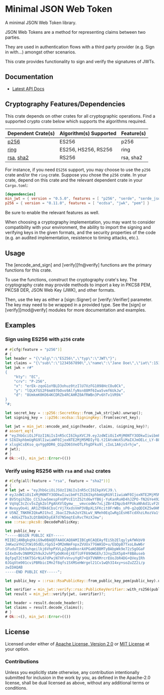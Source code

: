 # Minimal JSON Web Token

A minimal JSON Web Token library.

JSON Web Tokens are a method for representing claims between two parties.

They are used in authentication flows with a third party provider (e.g.
Sign in with...) amongst other scenarios.

This crate provides functionality to sign and verify the signatures of
JWTs.

## Documentation

* [Latest API Docs][docs_rs_min_jwt]

## Cryptography Features/Dependencies

This crate depends on other crates for all cryptographic operations.
Find a supported crypto crate below which supports the algorithms required.

| Dependent Crate(s)       | Algorithm(s) Supported | Feature(s)
| ------------------       | ---------------------- | ----------
| [p256][p256]             | ES256                  | p256
| [ring][ring]             | ES256, HS256, RS256    | ring
| [rsa][rsa], [sha2][sha2] | RS256                  | rsa, sha2

For instance, if you need `ES256` support, you may choose to use the `p256`
crate and/or the `ring` crate.  Suppose you chose the `p256` crate. In your
crate, depend on this crate and the relevant dependent crate in your
`Cargo.toml`:

```toml
[dependencies]
min_jwt = { version = "0.5.0", features = [ "p256", "serde", "serde_json"] }
p256 = { version = "0.11.0", features = [ "ecdsa", "jwk", "pem"] }
```

Be sure to enable the relevant features as well.

When choosing a cryptography implementation, you may want to consider
compatibility with your environment, the ability to import the signing and
verifying keys in the given formats, and the security properties of the
code (e.g. an audited implementation, resistence to timing attacks, etc.).

## Usage

The [encode_and_sign] and [verify][fn@verify] functions are the primary functions for this crate.

To use the functions, construct the cryptography crate's key. The
cryptography crate may provide methods to import a key in PKCS8 PEM, PKCS8
DER, JSON Web Key (JWK), and other formats.

Then, use the key as either a [sign::Signer] or [verify::Verifier]
parameter. The key may need to be wrapped in a provided type.
See the [sign] or [verify][mod@verify] modules for more documentation and examples.

## Examples

### Sign using ES256 with `p256` crate

```rust
# #[cfg(feature = "p256")]
# {
let header = "{\"alg\":\"ES256\",\"typ\":\"JWT\"}";
let claims = "{\"sub\":\"1234567890\",\"name\":\"Jane Doe\",\"iat\":1516239022}";
let jwk = r#"
{
    "kty": "EC",
    "crv": "P-256",
    "x": "erEk-zqoG1oYBLD3ohuz0tzIlU7XzFG1098HcCOu0Ck",
    "y": "lQLKfGS2F6mA97bOvo9AlfyNsn88Mf6Iwa5vmf6UkJw",
    "d": "8UmkmK0KO64KCDRZb4RCAHRZ0AfRWBn3Pv6hTv1VR9k"
}
"#;

let secret_key = ::p256::SecretKey::from_jwk_str(jwk).unwrap();
let signing_key = ::p256::ecdsa::SigningKey::from(secret_key);

let jwt = min_jwt::encode_and_sign(header, claims, &signing_key)?;
# assert_eq!(
# "eyJhbGciOiJFUzI1NiIsInR5cCI6IkpXVCJ9.eyJzdWIiOiIxMjM0NTY3ODkwIiwibmFtZ\
# SI6IkphbmUgRG9lIiwiaWF0IjoxNTE2MjM5MDIyfQ.t2IAtoWoX5iMaIXJmOELc_LY-B8Y\
# xlsgkCsEKso_qvYgg0DR6_Q1pZO6SVeOTLFhgDFku9l_cIoL1A6js5rhjw",
# jwt);
# }
# Ok::<(), min_jwt::Error>(())
```

### Verify using RS256 with `rsa` and `sha2` crates

```rust
# #[cfg(all(feature = "rsa", feature = "sha2"))]
# {
# let jwt = "eyJhbGciOiJSUzI1NiIsInR5cCI6IkpXVCJ9.\
# eyJzdWIiOiIxMjM0NTY3ODkwIiwibmFtZSI6IkphbmUgRG9lIiwiaWF0IjoxNTE2MjM5MDIyfQ.\
# BV5tgihZQo_CCSJuwSmespFnUPVcE1tZ52td6wYfB6j-YuKanRuHD4hJZPO-fN2GYe492aU4FDF\
# VqVqC3cZcv5sZgkZolPgAhXVlQymw___vmvcodWv7xLjZBr4INpzb4FPUkaNhAd1LvF28CXHx0a\
# NvoyyOo4i_AR1ZYBk6CbsCrVj7XxdsVmP3VBpXLSFKcit0FrWBs_sP0-g2qQDIKZ5w9HNiv4H3f\
# U5NZ_TNKRKIQkwMJ1hvI_JbacIZ9uk2oYZ6LwV_NMeh0EqIwRg1EsH6TcdXhzLRozVa1fbej9hd2\
# -AOGxZTba3LQtBAEKbyEATd7N5mqtEsRvcTHzXJmw";
use ::rsa::pkcs8::DecodePublicKey;

let public_key =
"-----BEGIN PUBLIC KEY-----
MIIBIjANBgkqhkiG9w0BAQEFAAOCAQ8AMIIBCgKCAQEAyfEiSb2ElqylyAfWkbV0
JmKwzaYH2JtWi05dELrGpSI+OM2mNmFnpxZVUUx77GWASD+u/EbDpB7TxoL8wW6r
SFuduTIb63uhqeilkj6VhpPXVLpZg6m8korAXPGaN5BBMTyBAbpWk9e72z5gOGaF
GI4xOv0v3N0MX2h9uXJvhPTpOdKn6jXEflUFF89OWGEh/3JnyZbX5p8+F8BAuseb
8gfpqT2Ct6KT5GrNiA7dPwjN7XFvVnvyYgR7+QXTVNRMrcrEUoJbR4DG+QVeyIRh
0JGqXtm901cviPBRbicIMn2f8qfs15XMSeHWrgel21Cv1wQh3I4xy+soZuZZ2i/p
zwIDAQAB
-----END PUBLIC KEY-----";

let public_key = ::rsa::RsaPublicKey::from_public_key_pem(public_key).unwrap();

let verifier = min_jwt::verify::rsa::PublicKeyVerifier::with_rs256(public_key);
let result = min_jwt::verify(jwt, &verifier)?;

let header = result.decode_header();
let claims = result.decode_claims();
# }
# Ok::<(), min_jwt::Error>(())
```

## License

Licensed under either of [Apache License, Version 2.0][LICENSE_APACHE] or [MIT
License][LICENSE_MIT] at your option.

### Contributions

Unless you explicitly state otherwise, any contribution intentionally submitted
for inclusion in the work by you, as defined in the Apache-2.0 license, shall be
dual licensed as above, without any additional terms or conditions.

[docs_rs_min_jwt]: https://docs.rs/min_jwt
[LICENSE_APACHE]: LICENSE-APACHE
[LICENSE_MIT]: LICENSE-MIT
[p256]: https://github.com/RustCrypto/elliptic-curves
[ring]: https://github.com/briansmith/ring
[rsa]: https://github.com/RustCrypto/RSA
[rust_crypto]: https://github.com/RustCrypto
[sha2]: https://github.com/RustCrypto/hashes
